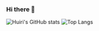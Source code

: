 ### Hi there 👋

<!--
**Huiri/Huiri** is a ✨ _special_ ✨ repository because its `README.md` (this file) appears on your GitHub profile.

Here are some ideas to get you started:

- 🔭 I’m currently working on ...
- 🌱 I’m currently learning ...
- 👯 I’m looking to collaborate on ...
- 🤔 I’m looking for help with ...
- 💬 Ask me about ...
- 📫 How to reach me: ...
- 😄 Pronouns: ...
- ⚡ Fun fact: ...
-->

![Huiri's GitHub stats](https://github-readme-stats.vercel.app/api?username=Huiri&show_icons=true&theme=tokyonight) 
![Top Langs](https://github-readme-stats.vercel.app/api/top-langs/?username=Huiri&layout=Demo&theme=tokyonight&langs_count=4)
